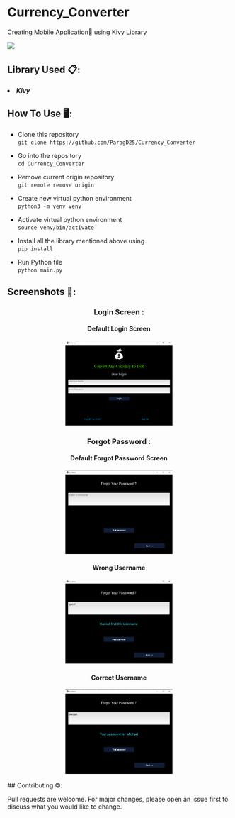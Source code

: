 # Currency_Converter
Creating Mobile Application📱 using Kivy Library

[![](https://camo.githubusercontent.com/2fb0723ef80f8d87a51218680e209c66f213edf8/68747470733a2f2f666f7274686562616467652e636f6d2f696d616765732f6261646765732f6d6164652d776974682d707974686f6e2e737667)](https://python.org)

## Library Used 📋:

<li><b><i>Kivy</i></b></li>

## How To Use 🖥️:

- Clone this repository<br>
`git clone https://github.com/ParagD25/Currency_Converter`

- Go into the repository<br>
`cd Currency_Converter`

- Remove current origin repository<br>
`git remote remove origin`
- Create new virtual python environment<br>
`python3 -m venv venv`
- Activate virtual python environment<br>
`source venv/bin/activate`
- Install all the library mentioned above using<br>
`pip install`
- Run Python file<br>
`python main.py`


## Screenshots 📸:
<h3 align="center">Login Screen : </h3>
<h4 align="center">Default Login Screen</h4>
<p align="center">
  <img src="https://github.com/ParagD25/Currency_Converter/blob/master/Images/login.png" alt="Volcano" width="48%">
</p>

<h3 align="center">Forgot Password : </h3>
<h4 align="center">Default Forgot Password Screen</h4>
<p align="center">
  <img src="https://github.com/ParagD25/Currency_Converter/blob/master/Images/forgot_password.png" alt="Volcano" width="48%">
</p>
<h4 align="center">Wrong Username</h4>
<p align="center">
  <img src="https://github.com/ParagD25/Currency_Converter/blob/master/Images/forgot_password_1.png" alt="Volcano" width="48%">
</p>
<h4 align="center">Correct Username</h4>
<p align="center">
  <img src="https://github.com/ParagD25/Currency_Converter/blob/master/Images/forgot_password_2.png" alt="Volcano" width="48%">
</p>
## Contributing ©️:

Pull requests are welcome. For major changes, please open an issue first to discuss what you would like to change.
